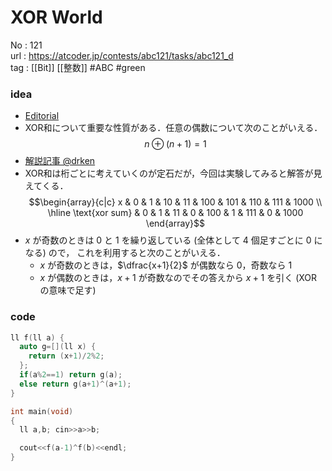 # XOR World

No	: 121  
url	: https://atcoder.jp/contests/abc121/tasks/abc121_d  
tag	: [[Bit]] [[整数]]  #ABC #green

### idea
- [Editorial](https://img.atcoder.jp/abc121/editorial.pdf)
- XOR和について重要な性質がある．任意の偶数について次のことがいえる．
	$$n \oplus (n+1)=1$$
- [解説記事 @drken](https://drken1215.hatenablog.com/entry/2019/03/09/224100)
- XOR和は桁ごとに考えていくのが定石だが，今回は実験してみると解答が見えてくる．
	$$\begin{array}{c|c}
	x              & 0 & 1 & 10 & 11 & 100 & 101 & 110 & 111 & 1000 \\ 
	\hline
	\text{xor sum} & 0 & 1 & 11 & 0 & 100 & 1 & 111 & 0 & 1000
	\end{array}$$
- $x$ が奇数のときは $0$ と $1$ を繰り返している (全体として 4 個足すごとに $0$ になる) ので， これを利用すると次のことがいえる．
	- $x$ が奇数のときは，$\dfrac{x+1}{2}$ が偶数なら $0$，奇数なら $1$
	- $x$ が偶数のときは，$x+1$ が奇数なのでその答えから $x+1$ を引く (XOR の意味で足す)

### code
```cpp
ll f(ll a) {
  auto g=[](ll x) {
    return (x+1)/2%2;
  };
  if(a%2==1) return g(a);
  else return g(a+1)^(a+1); 
}

int	main(void)
{
  ll a,b; cin>>a>>b;

  cout<<f(a-1)^f(b)<<endl;
}
```
